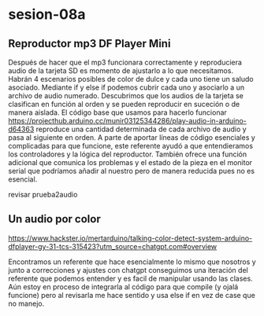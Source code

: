# sesion-08a

## Reproductor mp3 DF Player Mini
Después de hacer que el mp3 funcionara correctamente y reproduciera audio de la tarjeta SD es momento de ajustarlo a lo que necesitamos. Habrán 4 escenarios posibles de color de dulce y cada uno tiene un saludo asociado. Mediante if y else if podemos cubrir cada uno y asociarlo a un archivo de audio numerado. Descubrimos que los audios de la tarjeta se clasifican en función al orden y se pueden reproducir en suceción o de manera aislada. El código base que usamos para hacerlo funcionar <https://projecthub.arduino.cc/munir03125344286/play-audio-in-arduino-d64363> reproduce una cantidad determinada de cada archivo de audio y pasa al siguiente en orden. A parte de aportar líneas de código esenciales y complicadas para que funcione, este referente ayudó a que entendieramos los controladores y la lógica del reproductor. También ofrece una función adicional que comunica los problemas y el estado de la pieza en el monitor serial que podríamos añadir al nuestro pero de manera reducida pues no es esencial.

revisar prueba2audio

## Un audio por color
<https://www.hackster.io/mertarduino/talking-color-detect-system-arduino-dfplayer-gy-31-tcs-315423?utm_source=chatgpt.com#overview> 

Encontramos un referente que hace esencialmente lo mismo que nosotros y junto a correcciones y ajustes con chatgpt conseguimos una iteración del referente que podemos entender y es facil de manipular usando las clases. Aún estoy en proceso de integrarla al código para que compile (y ojalá funcione) pero al revisarla me hace sentido y usa else if en vez de case que no manejo.


